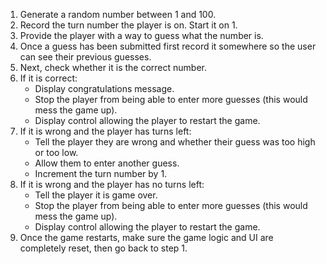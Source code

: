 1. Generate a random number between 1 and 100.
2. Record the turn number the player is on. Start it on 1.
3. Provide the player with a way to guess what the number is.
4. Once a guess has been submitted first record it somewhere so the user can see their previous guesses.
5. Next, check whether it is the correct number.
6. If it is correct:
   - Display congratulations message.
   - Stop the player from being able to enter more guesses (this would mess the game up).
   - Display control allowing the player to restart the game.
7. If it is wrong and the player has turns left:
   - Tell the player they are wrong and whether their guess was too high or too low.
   - Allow them to enter another guess.
   - Increment the turn number by 1.
8. If it is wrong and the player has no turns left:
   - Tell the player it is game over.
   - Stop the player from being able to enter more guesses (this would mess the game up).
   - Display control allowing the player to restart the game.
9. Once the game restarts, make sure the game logic and UI are completely reset, then go back to step 1.
